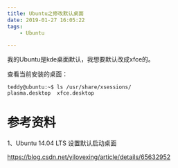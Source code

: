 ```yaml
---
title: Ubuntu之修改默认桌面
date: 2019-01-27 16:05:22
tags:
	- Ubuntu

---
```




我的Ubuntu是kde桌面默认，我想要默认改成xfce的。

查看当前安装的桌面：

```
teddy@ubuntu:~$ ls /usr/share/xsessions/
plasma.desktop  xfce.desktop
```



# 参考资料

1、Ubuntu 14.04 LTS 设置默认启动桌面

https://blog.csdn.net/yilovexing/article/details/65632952